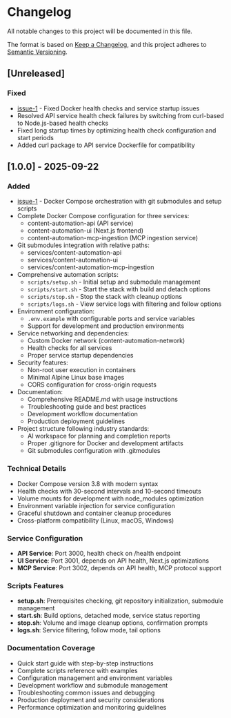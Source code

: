 # Changelog

All notable changes to this project will be documented in this file.

The format is based on [Keep a Changelog](https://keepachangelog.com/en/1.0.0/),
and this project adheres to [Semantic Versioning](https://semver.org/spec/v2.0.0.html).

## [Unreleased]

### Fixed
- [issue-1](https://github.com/leeray75/content-automation-stack/issues/1) - Fixed Docker health checks and service startup issues
- Resolved API service health check failures by switching from curl-based to Node.js-based health checks
- Fixed long startup times by optimizing health check configuration and start periods
- Added curl package to API service Dockerfile for compatibility

## [1.0.0] - 2025-09-22
### Added
- [issue-1](https://github.com/leeray75/content-automation-stack/issues/1) - Docker Compose orchestration with git submodules and setup scripts
- Complete Docker Compose configuration for three services:
  - content-automation-api (API service)
  - content-automation-ui (Next.js frontend)
  - content-automation-mcp-ingestion (MCP ingestion service)
- Git submodules integration with relative paths:
  - services/content-automation-api
  - services/content-automation-ui
  - services/content-automation-mcp-ingestion
- Comprehensive automation scripts:
  - `scripts/setup.sh` - Initial setup and submodule management
  - `scripts/start.sh` - Start the stack with build and detach options
  - `scripts/stop.sh` - Stop the stack with cleanup options
  - `scripts/logs.sh` - View service logs with filtering and follow options
- Environment configuration:
  - `.env.example` with configurable ports and service variables
  - Support for development and production environments
- Service networking and dependencies:
  - Custom Docker network (content-automation-network)
  - Health checks for all services
  - Proper service startup dependencies
- Security features:
  - Non-root user execution in containers
  - Minimal Alpine Linux base images
  - CORS configuration for cross-origin requests
- Documentation:
  - Comprehensive README.md with usage instructions
  - Troubleshooting guide and best practices
  - Development workflow documentation
  - Production deployment guidelines
- Project structure following industry standards:
  - AI workspace for planning and completion reports
  - Proper .gitignore for Docker and development artifacts
  - Git submodules configuration with .gitmodules

### Technical Details
- Docker Compose version 3.8 with modern syntax
- Health checks with 30-second intervals and 10-second timeouts
- Volume mounts for development with node_modules optimization
- Environment variable injection for service configuration
- Graceful shutdown and container cleanup procedures
- Cross-platform compatibility (Linux, macOS, Windows)

### Service Configuration
- **API Service**: Port 3000, health check on /health endpoint
- **UI Service**: Port 3001, depends on API health, Next.js optimizations
- **MCP Service**: Port 3002, depends on API health, MCP protocol support

### Scripts Features
- **setup.sh**: Prerequisites checking, git repository initialization, submodule management
- **start.sh**: Build options, detached mode, service status reporting
- **stop.sh**: Volume and image cleanup options, confirmation prompts
- **logs.sh**: Service filtering, follow mode, tail options

### Documentation Coverage
- Quick start guide with step-by-step instructions
- Complete scripts reference with examples
- Configuration management and environment variables
- Development workflow and submodule management
- Troubleshooting common issues and debugging
- Production deployment and security considerations
- Performance optimization and monitoring guidelines

